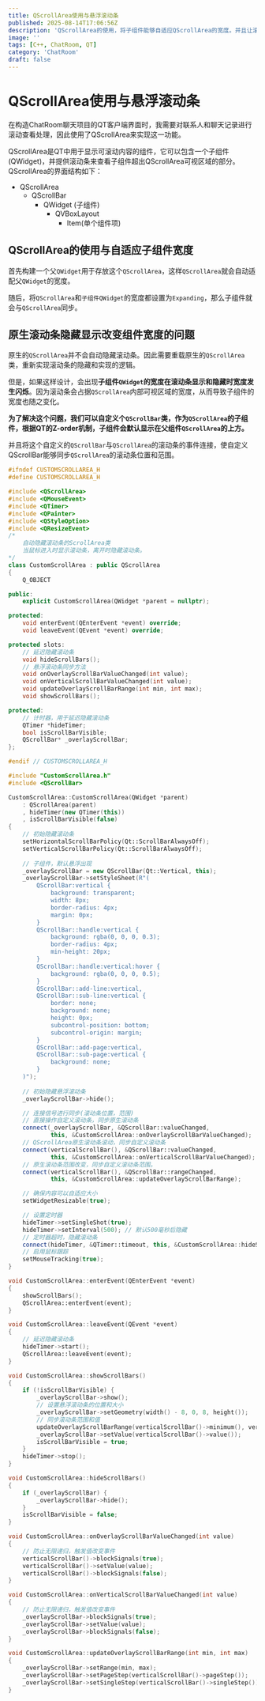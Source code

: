 ```yaml
---
title: QScrollArea使用与悬浮滚动条
published: 2025-08-14T17:06:56Z
description: 'QScrollArea的使用，将子组件能够自适应QScrollArea的宽度。并且让滚动条需要时悬浮显示，避免原生滚动条影响子组件的宽度，导致组件宽度闪烁。'
image: ''
tags: [C++, ChatRoom, QT]
category: 'ChatRoom'
draft: false
---
```


# QScrollArea使用与悬浮滚动条

在构造ChatRoom聊天项目的QT客户端界面时，我需要对联系人和聊天记录进行滚动查看处理，因此使用了QScrollArea来实现这一功能。

QScrollArea是QT中用于显示可滚动内容的组件，它可以包含一个子组件(QWidget)，并提供滚动条来查看子组件超出QScrollArea可视区域的部分。QScrollArea的界面结构如下：
+ QScrollArea
  + QScrollBar 
    + QWidget (子组件)
      + QVBoxLayout
        + Item(单个组件项)

## QScrollArea的使用与自适应子组件宽度

首先构建一个父`QWidget`用于存放这个`QScrollArea`，这样`QScrollArea`就会自动适配父`QWidget`的宽度。

随后，将`QScrollArea`和`子组件QWidget`的宽度都设置为`Expanding`，那么子组件就会与`QScrollArea`同步。

## 原生滚动条隐藏显示改变组件宽度的问题

原生的`QScrollArea`并不会自动隐藏滚动条。因此需要重载原生的`QScrollArea`类，重新实现滚动条的隐藏和实现的逻辑。

但是，如果这样设计，会出现**子组件`QWidget`的宽度在滚动条显示和隐藏时宽度发生闪烁**。因为滚动条会占据`QScrollArea`内部可视区域的宽度，从而导致子组件的宽度也随之变化。

**为了解决这个问题，我们可以自定义个`QScrollBar`类，作为`QScrollArea`的子组件，根据QT的Z-order机制，子组件会默认显示在父组件`QScrollArea`的上方。**

并且将这个自定义的`QScrollBar`与`QScrollArea`的滚动条的事件连接，使自定义QScrollBar能够同步`QScrollArea`的滚动条位置和范围。

```cpp
#ifndef CUSTOMSCROLLAREA_H
#define CUSTOMSCROLLAREA_H

#include <QScrollArea>
#include <QMouseEvent>
#include <QTimer>
#include <QPainter>
#include <QStyleOption>
#include <QResizeEvent>
/*
    自动隐藏滚动条的ScrollArea类
    当鼠标进入时显示滚动条，离开时隐藏滚动条。
*/
class CustomScrollArea : public QScrollArea
{
    Q_OBJECT

public:
    explicit CustomScrollArea(QWidget *parent = nullptr);

protected:
    void enterEvent(QEnterEvent *event) override;
    void leaveEvent(QEvent *event) override;

protected slots:
    // 延迟隐藏滚动条
    void hideScrollBars();
    // 悬浮滚动条同步方法
    void onOverlayScrollBarValueChanged(int value);
    void onVerticalScrollBarValueChanged(int value);
    void updateOverlayScrollBarRange(int min, int max);
    void showScrollBars();

protected:
    // 计时器，用于延迟隐藏滚动条
    QTimer *hideTimer;
    bool isScrollBarVisible;
    QScrollBar* _overlayScrollBar;
};

#endif // CUSTOMSCROLLAREA_H
```

```cpp
#include "CustomScrollArea.h"
#include <QScrollBar>

CustomScrollArea::CustomScrollArea(QWidget *parent)
    : QScrollArea(parent)
    , hideTimer(new QTimer(this))
    , isScrollBarVisible(false)
{
    // 初始隐藏滚动条
    setHorizontalScrollBarPolicy(Qt::ScrollBarAlwaysOff);
    setVerticalScrollBarPolicy(Qt::ScrollBarAlwaysOff);
    
    // 子组件，默认悬浮出现
    _overlayScrollBar = new QScrollBar(Qt::Vertical, this);
    _overlayScrollBar->setStyleSheet(R"(
        QScrollBar:vertical {
            background: transparent;
            width: 8px;
            border-radius: 4px;
            margin: 0px;
        }
        QScrollBar::handle:vertical {
            background: rgba(0, 0, 0, 0.3);
            border-radius: 4px;
            min-height: 20px;
        }
        QScrollBar::handle:vertical:hover {
            background: rgba(0, 0, 0, 0.5);
        }
        QScrollBar::add-line:vertical,
        QScrollBar::sub-line:vertical {
            border: none;
            background: none;
            height: 0px;
            subcontrol-position: bottom;
            subcontrol-origin: margin;
        }
        QScrollBar::add-page:vertical,
        QScrollBar::sub-page:vertical {
            background: none;
        }
    )");
    
    // 初始隐藏悬浮滚动条
    _overlayScrollBar->hide();

    // 连接信号进行同步(滚动条位置，范围)
    // 直接操作自定义滚动条，同步原生滚动条
    connect(_overlayScrollBar, &QScrollBar::valueChanged,
            this, &CustomScrollArea::onOverlayScrollBarValueChanged);
    // QScrollArea原生滚动条滚动，同步自定义滚动条
    connect(verticalScrollBar(), &QScrollBar::valueChanged,
            this, &CustomScrollArea::onVerticalScrollBarValueChanged);
    // 原生滚动条范围改变，同步自定义滚动条范围。
    connect(verticalScrollBar(), &QScrollBar::rangeChanged,
            this, &CustomScrollArea::updateOverlayScrollBarRange);

    // 确保内容可以自适应大小
    setWidgetResizable(true);

    // 设置定时器
    hideTimer->setSingleShot(true);
    hideTimer->setInterval(500); // 默认500毫秒后隐藏
    // 定时器超时，隐藏滚动条
    connect(hideTimer, &QTimer::timeout, this, &CustomScrollArea::hideScrollBars);
    // 启用鼠标跟踪
    setMouseTracking(true);
}

void CustomScrollArea::enterEvent(QEnterEvent *event)
{
    showScrollBars();
    QScrollArea::enterEvent(event);
}

void CustomScrollArea::leaveEvent(QEvent *event)
{
    // 延迟隐藏滚动条
    hideTimer->start();
    QScrollArea::leaveEvent(event);
}

void CustomScrollArea::showScrollBars()
{
    if (!isScrollBarVisible) {
        _overlayScrollBar->show();
        // 设置悬浮滚动条的位置和大小
        _overlayScrollBar->setGeometry(width() - 8, 0, 8, height());
        // 同步滚动条范围和值
        updateOverlayScrollBarRange(verticalScrollBar()->minimum(), verticalScrollBar()->maximum());
        _overlayScrollBar->setValue(verticalScrollBar()->value());
        isScrollBarVisible = true;
    }
    hideTimer->stop();
}

void CustomScrollArea::hideScrollBars()
{
    if (_overlayScrollBar) {
        _overlayScrollBar->hide();
    }
    isScrollBarVisible = false;
}

void CustomScrollArea::onOverlayScrollBarValueChanged(int value)
{
    // 防止无限递归，触发值改变事件
    verticalScrollBar()->blockSignals(true);
    verticalScrollBar()->setValue(value);
    verticalScrollBar()->blockSignals(false);
}

void CustomScrollArea::onVerticalScrollBarValueChanged(int value)
{
    // 防止无限递归，触发值改变事件
    _overlayScrollBar->blockSignals(true);
    _overlayScrollBar->setValue(value);
    _overlayScrollBar->blockSignals(false);
}

void CustomScrollArea::updateOverlayScrollBarRange(int min, int max)
{
    _overlayScrollBar->setRange(min, max);
    _overlayScrollBar->setPageStep(verticalScrollBar()->pageStep());
    _overlayScrollBar->setSingleStep(verticalScrollBar()->singleStep());
}
```